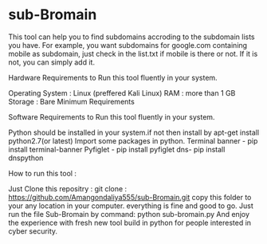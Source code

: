 # sub-Bromain
This tool can help you to find subdomains accroding to the subdomain lists you have. For example, you want subdomains for google.com containing mobile as subdomain, just check in the list.txt if mobile is there or not. If it is not, you can simply add it.


Hardware Requirements to Run this tool fluently in your system.

Operating System : Linux (preffered Kali Linux)
RAM : more than 1 GB
Storage : Bare Minimum Requirements

Software Requirements to Run this tool fluently in your system.

Python should be installed in your system.if not then install by apt-get install python2.7(or latest)
Import some packages in python.
    Terminal banner - pip install terminal-banner
    Pyfiglet - pip install pyfiglet
    dns- pip install dnspython
    
How to run this tool :

Just Clone this repositry : git clone : https://github.com/Amangondaliya555/sub-Bromain.git
copy this folder to your any location in your computer.
everything is fine and good to go.
Just run the  file Sub-Bromain by command: python sub-bromain.py
And enjoy the experience with fresh new tool build in python for people interested in cyber security.
